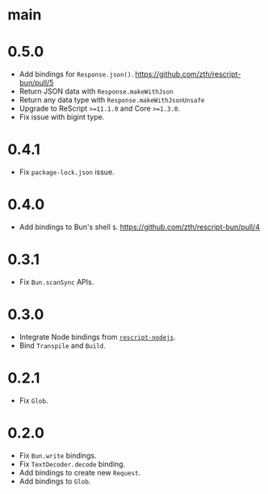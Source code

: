 # main

# 0.5.0

- Add bindings for `Response.json()`. https://github.com/zth/rescript-bun/pull/5
- Return JSON data with `Response.makeWithJson`
- Return any data type with `Response.makeWithJsonUnsafe`
- Upgrade to ReScript `>=11.1.0` and Core `>=1.3.0`.
- Fix issue with bigint type.

# 0.4.1

- Fix `package-lock.json` issue.

# 0.4.0

- Add bindings to Bun's shell `$`. https://github.com/zth/rescript-bun/pull/4

# 0.3.1

- Fix `Bun.scanSync` APIs.

# 0.3.0

- Integrate Node bindings from [`rescript-nodejs`](https://github.com/TheSpyder/rescript-nodejs).
- Bind `Transpile` and `Build`.

# 0.2.1

- Fix `Glob`.

# 0.2.0

- Fix `Bun.write` bindings.
- Fix `TextDecoder.decode` binding.
- Add bindings to create new `Request`.
- Add bindings to `Glob`.
